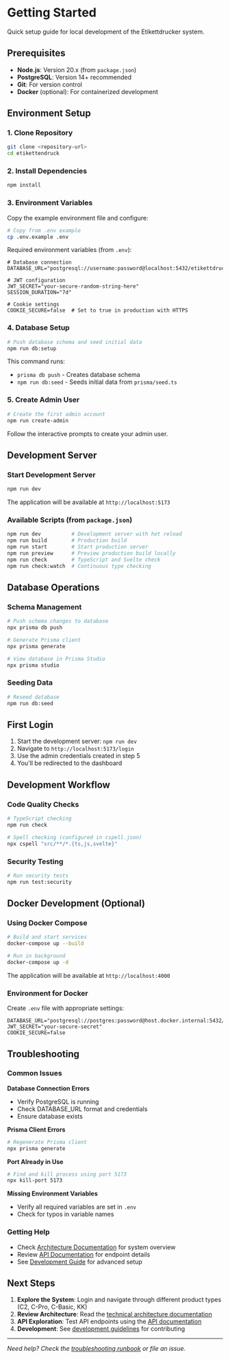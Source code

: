 # Getting Started

Quick setup guide for local development of the Etikettdrucker system.

## Prerequisites

- **Node.js**: Version 20.x (from `package.json`)
- **PostgreSQL**: Version 14+ recommended
- **Git**: For version control
- **Docker** (optional): For containerized development

## Environment Setup

### 1. Clone Repository
```bash
git clone <repository-url>
cd etikettendruck
```

### 2. Install Dependencies
```bash
npm install
```

### 3. Environment Variables
Copy the example environment file and configure:

```bash
# Copy from .env example
cp .env.example .env
```

Required environment variables (from `.env`):
```properties
# Database connection
DATABASE_URL="postgresql://username:password@localhost:5432/etikettdrucker"

# JWT configuration
JWT_SECRET="your-secure-random-string-here"
SESSION_DURATION="7d"

# Cookie settings
COOKIE_SECURE=false  # Set to true in production with HTTPS
```

### 4. Database Setup
```bash
# Push database schema and seed initial data
npm run db:setup
```

This command runs:
- `prisma db push` - Creates database schema
- `npm run db:seed` - Seeds initial data from `prisma/seed.ts`

### 5. Create Admin User
```bash
# Create the first admin account
npm run create-admin
```

Follow the interactive prompts to create your admin user.

## Development Server

### Start Development Server
```bash
npm run dev
```

The application will be available at `http://localhost:5173`

### Available Scripts (from `package.json`)
```bash
npm run dev          # Development server with hot reload
npm run build        # Production build
npm run start        # Start production server
npm run preview      # Preview production build locally
npm run check        # TypeScript and Svelte check
npm run check:watch  # Continuous type checking
```

## Database Operations

### Schema Management
```bash
# Push schema changes to database
npx prisma db push

# Generate Prisma client
npx prisma generate

# View database in Prisma Studio
npx prisma studio
```

### Seeding Data
```bash
# Reseed database
npm run db:seed
```

## First Login

1. Start the development server: `npm run dev`
2. Navigate to `http://localhost:5173/login`
3. Use the admin credentials created in step 5
4. You'll be redirected to the dashboard

## Development Workflow

### Code Quality Checks
```bash
# TypeScript checking
npm run check

# Spell checking (configured in cspell.json)
npx cspell "src/**/*.{ts,js,svelte}"
```

### Security Testing
```bash
# Run security tests
npm run test:security
```

## Docker Development (Optional)

### Using Docker Compose
```bash
# Build and start services
docker-compose up --build

# Run in background
docker-compose up -d
```

The application will be available at `http://localhost:4000`

### Environment for Docker
Create `.env` file with appropriate settings:
```properties
DATABASE_URL="postgresql://postgres:password@host.docker.internal:5432/etikettdrucker"
JWT_SECRET="your-secure-secret"
COOKIE_SECURE=false
```

## Troubleshooting

### Common Issues

**Database Connection Errors**
- Verify PostgreSQL is running
- Check DATABASE_URL format and credentials
- Ensure database exists

**Prisma Client Errors**
```bash
# Regenerate Prisma client
npx prisma generate
```

**Port Already in Use**
```bash
# Find and kill process using port 5173
npx kill-port 5173
```

**Missing Environment Variables**
- Verify all required variables are set in `.env`
- Check for typos in variable names

### Getting Help
- Check [Architecture Documentation](./architecture/README.md) for system overview
- Review [API Documentation](./api/README.md) for endpoint details
- See [Development Guide](./development/setup.md) for advanced setup

## Next Steps

1. **Explore the System**: Login and navigate through different product types (C2, C-Pro, C-Basic, KK)
2. **Review Architecture**: Read the [technical architecture documentation](./architecture/README.md)
3. **API Exploration**: Test API endpoints using the [API documentation](./api/README.md)
4. **Development**: See [development guidelines](./development/contributing.md) for contributing

---
*Need help? Check the [troubleshooting runbook](./operations/runbooks/troubleshooting.md) or file an issue.*

